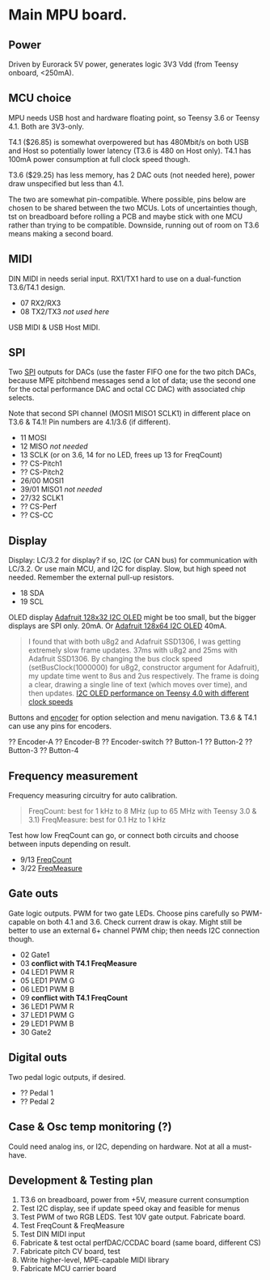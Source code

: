 # Main MPU board.

## Power

Driven by Eurorack 5V power, generates logic 3V3 Vdd (from Teensy onboard, <250mA).
## MCU choice

MPU needs USB host and hardware floating point, so Teensy 3.6 or Teensy 4.1. Both are 3V3-only.

T4.1 ($26.85) is somewhat overpowered but has 480Mbit/s on both USB and Host so potentially lower latency (T3.6 is 480 on Host only). T4.1 has 100mA power consumption at full clock speed though.

T3.6 ($29.25) has less memory, has 2 DAC outs (not needed here), power draw unspecified but less than 4.1.

The two are somewhat pin-compatible. Where possible, pins below are chosen to be shared between the two MCUs. Lots of uncertainties though, tst on breadboard before rolling a PCB and maybe stick with one MCU rather than trying to be compatible. Downside, running out of room on T3.6 means making a second board.

## MIDI

DIN MIDI in needs serial input. RX1/TX1 hard to use on a dual-function T3.6/T4.1 design.

- 07 RX2/RX3
- 08 TX2/TX3 _not used here_

USB MIDI & USB Host MIDI.

## SPI

Two [SPI](https://www.pjrc.com/teensy/td_libs_SPI.html) outputs for DACs (use the faster FIFO one for the two pitch DACs, because MPE pitchbend messages send a lot of data; use the second one for the octal performance DAC and octal CC DAC) with associated chip selects.

Note that second SPI channel (MOSI1 MISO1 SCLK1) in different place on T3.6 & T4.1! Pin numbers are 4.1/3.6 (if different).

- 11 MOSI
- 12 MISO _not needed_
- 13 SCLK (or on 3.6, 14 for no LED, frees up 13 for FreqCount)
- ?? CS-Pitch1
- ?? CS-Pitch2
- 26/00 MOSI1
- 39/01 MISO1 _not needed_
- 27/32 SCLK1
- ?? CS-Perf
- ?? CS-CC

## Display

Display: LC/3.2 for display?  if so, I2C (or CAN bus) for communication with LC/3.2.
Or use main MCU, and I2C for display. Slow, but high speed not needed. Remember the external pull-up resistors.

- 18 SDA
- 19 SCL

OLED display [Adafruit 128x32 I2C OLED](https://www.adafruit.com/product/4440) might be too small, but the bigger displays are SPI only. 20mA.
Or [Adafruit 128x64 I2C OLED](https://www.adafruit.com/product/938) 40mA.

> I found that with both u8g2 and Adafruit SSD1306, I was getting extremely slow frame updates. 37ms with u8g2 and 25ms with Adafruit SSD1306. By changing the bus clock speed (setBusClock(1000000) for u8g2, constructor argument for Adafruit), my update time went to 8us and 2us respectively. The frame is doing a clear, drawing a single line of text (which moves over time), and then updates.
[I2C OLED performance on Teensy 4.0 with different clock speeds](https://forum.pjrc.com/threads/61060-I2C-OLED-performance-on-Teensy-4-0-with-different-clock-speeds)

Buttons and [encoder](https://www.pjrc.com/teensy/td_libs_Encoder.html) for option selection and menu navigation. T3.6 & T4.1 can use any pins for encoders.

?? Encoder-A
?? Encoder-B
?? Encoder-switch
?? Button-1
?? Button-2
?? Button-3
?? Button-4

## Frequency measurement

Frequency measuring circuitry for auto calibration.

> FreqCount: best for 1 kHz to 8 MHz (up to 65 MHz with Teensy 3.0 & 3.1)
> FreqMeasure: best for 0.1 Hz to 1 kHz

Test how low FreqCount can go, or connect both circuits and choose between inputs depending on result.

- 9/13 [FreqCount](https://www.pjrc.com/teensy/td_libs_FreqCount.html)
- 3/22 [FreqMeasure](https://www.pjrc.com/teensy/td_libs_FreqMeasure.html)

## Gate outs

Gate logic outputs. PWM for two gate LEDs. Choose pins carefully so PWM-capable on both 4.1 and 3.6. Check current draw is okay. Might still be better to use an external 6+ channel PWM chip; then needs I2C connection though.

- 02 Gate1
- 03  **conflict with T4.1 FreqMeasure**
- 04 LED1 PWM R
- 05 LED1 PWM G
- 06 LED1 PWM B
- 09  **conflict with T4.1 FreqCount**
- 36 LED1 PWM R
- 37 LED1 PWM G
- 29 LED1 PWM B
- 30 Gate2

## Digital outs

Two pedal logic outputs, if desired.

- ?? Pedal 1
- ?? Pedal 2

## Case & Osc temp monitoring (?)

Could need analog ins, or I2C, depending on hardware. Not at all a must-have.

## Development & Testing plan

1. T3.6 on breadboard, power from +5V, measure current consumption
2. Test I2C display, see if update speed okay and feasible for menus
3. Test PWM of two RGB LEDS. Test 10V gate output. Fabricate board.
4. Test FreqCount & FreqMeasure
5. Test DIN MIDI input
6. Fabricate & test octal perfDAC/CCDAC board (same board, different CS)
7. Fabricate pitch CV board, test
8. Write higher-level, MPE-capable MIDI library
9. Fabricate MCU carrier board
